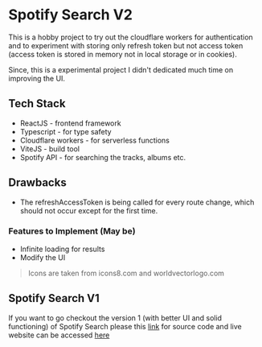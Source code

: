 # Spotify Search V2

This is a hobby project to try out the cloudflare workers for authentication and to experiment with storing only refresh token but not access token (access token is stored in memory not in local storage or in cookies).

Since, this is a experimental project I didn't dedicated much time on improving the UI.

## Tech Stack

* ReactJS - frontend framework
* Typescript - for type safety
* Cloudflare workers - for serverless functions
* ViteJS - build tool
* Spotify API - for searching the tracks, albums etc.

## Drawbacks

* The refreshAccessToken is being called for every route change, which should not occur except for the first time.

### Features to Implement (May be)

* Infinite loading for results
* Modify the UI

> Icons are taken from icons8.com and worldvectorlogo.com

## Spotify Search V1

If you want to go checkout the version 1 (with better UI and solid functioning) of Spotify Search please this [link](https://github.com/sleepingsaint/spotify_search) for source code and live website can be accessed [here](https://stringify.pages.dev/)